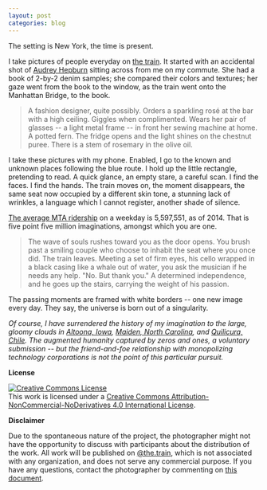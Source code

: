 ```yaml
---
layout: post
categories: blog
---
```


The setting is New York, the time is present. 

I take pictures of people everyday on [the train](https://instagram.com/the.train). It started with an accidental shot of [Audrey Hepburn](https://instagram.com/p/9GjVfiCl__/) sitting across from me on my commute. She had a book of 2-by-2 denim samples; she compared their colors and textures; her gaze went from the book to the window, as the train went onto the Manhattan Bridge, to the book. 

> A fashion designer, quite possibly. Orders a sparkling rosé at the bar with a high ceiling. Giggles when complimented. Wears her pair of glasses -- a light metal frame -- in front her sewing machine at home. A potted fern. The fridge opens and the light shines on the chestnut puree. There is a stem of rosemary in the olive oil.  

I take these pictures with my phone. Enabled, I go to the known and unknown places following the blue route. I hold up the little rectangle, pretending to read. A quick glance, an empty stare, a careful scan. I find the faces. I find the hands. The train moves on, the moment disappears, the same seat now occupied by a different skin tone, a stunning lack of wrinkles, a language which I cannot register, another shade of silence. 

[The average MTA ridership](http://web.mta.info/nyct/facts/ridership/) on a weekday is 5,597,551, as of 2014. That is five point five million imaginations, amongst which you are one.

> The wave of souls rushes toward you as the door opens. You brush past a smiling couple who choose to inhabit the seat where you once did. The train leaves. Meeting a set of firm eyes, his cello wrapped in a black casing like a whale out of water, you ask the musician if he needs any help. "No. But thank you." A determined independence, and he goes up the stairs, carrying the weight of his passion.

The passing moments are framed with white borders -- one new image every day. They say, the universe is born out of a singularity.

_Of course, I have surrendered the history of my imagination to the large, gloomy clouds in [Altoona, Iowa](https://www.facebook.com/AltoonaDataCenter), [Maiden, North Carolina](http://www.datacenterknowledge.com/the-apple-data-center-faq/), and [Quilicura, Chile](http://www.google.com/about/datacenters/inside/locations/index.html). The augmented humanity captured by zeros and ones, a voluntary submission -- but the friend-and-foe relationship with monopolizing technology corporations is not the point of this particular pursuit._

**License**

<a rel="license" href="http://creativecommons.org/licenses/by-nc-nd/4.0/"><img alt="Creative Commons License" style="border-width:0" src="https://i.creativecommons.org/l/by-nc-nd/4.0/88x31.png" /></a><br />This work is licensed under a <a rel="license" href="http://creativecommons.org/licenses/by-nc-nd/4.0/">Creative Commons Attribution-NonCommercial-NoDerivatives 4.0 International License</a>.

**Disclaimer**

Due to the spontaneous nature of the project, the photographer might not have the opportunity to discuss with participants about the distribution of the work. All work will be published on [@the.train](https://instagram.com/the.train), which is not associated with any organization, and does not serve any commercial purpose. If you have any questions, contact the photographer by commenting on [this document](https://gist.github.com/jueyang/968cf7898df7c01784c6).